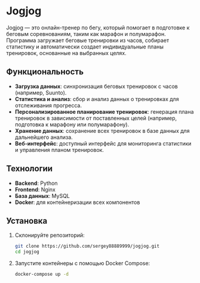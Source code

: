 # Jogjog

Jogjog — это онлайн-тренер по бегу, который помогает в подготовке к беговым соревнованиям, таким как марафон и полумарафон. Программа загружает беговые тренировки из часов, собирает статистику и автоматически создает индивидуальные планы тренировок, основанные на выбранных целях.

## Функциональность

- **Загрузка данных**: синхронизация беговых тренировок с часов (например, Suunto).
- **Статистика и анализ**: сбор и анализ данных о тренировках для отслеживания прогресса.
- **Персонализированное планирование тренировок**: генерация плана тренировок в зависимости от поставленных целей (например, подготовка к марафону или полумарафону).
- **Хранение данных**: сохранение всех тренировок в базе данных для дальнейшего анализа.
- **Веб-интерфейс**: доступный интерфейс для мониторинга статистики и управления планом тренировок.

## Технологии

- **Backend**: Python
- **Frontend**: Nginx
- **База данных**: MySQL
- **Docker**: для контейнеризации всех компонентов

## Установка

1. Склонируйте репозиторий:
    ```bash
    git clone https://github.com/sergey88889999/jogjog.git
    cd jogjog
    ```

2. Запустите контейнеры с помощью Docker Compose:
    ```bash
    docker-compose up -d
    ```